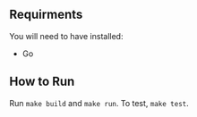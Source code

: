 ## Requirments

You will need to have installed:
* Go

## How to Run
Run ```make build``` and ```make run```. To test, ```make test```.